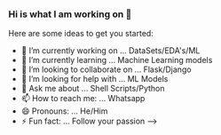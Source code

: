 ### Hi is what I am working on 👋



Here are some ideas to get you started:

- 🔭 I’m currently working on ... DataSets/EDA's/ML
- 🌱 I’m currently learning ... Machine Learning models
- 👯 I’m looking to collaborate on ... Flask/Django
- 🤔 I’m looking for help with ... ML Models
- 💬 Ask me about ... Shell Scripts/Python
- 📫 How to reach me: ... Whatsapp
- 😄 Pronouns: ... He/Him
- ⚡ Fun fact: ... Follow your passion
-->
